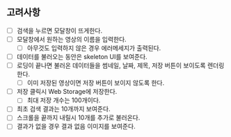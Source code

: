 ## 고려사항

- [ ] 검색을 누르면 모달창이 뜨게한다.
- [ ] 모달창에서 원하는 영상의 이름을 입력한다.
  - [ ] 아무것도 입력하지 않은 경우 에러메세지가 출력된다.
- [ ] 데이터를 불러오는 동안은 skeleton UI를 보여준다.
- [ ] 로딩이 끝나면 불러온 데이터들을 썸네일, 날짜, 제목, 저장 버튼이 보이도록 렌더링한다.
  - [ ] 이미 저장된 영상이면 저장 버튼이 보이지 않도록 한다.
- [ ] 저장 클릭시 Web Storage에 저장한다.
  - [ ] 최대 저장 개수는 100개이다.
- [ ] 최초 검색 결과는 10개까지 보여준다.
- [ ] 스크롤을 끝까지 내릴시 10개를 추가로 불러온다.
- [ ] 결과가 없을 경우 결과 없음 이미지를 보여준다.
